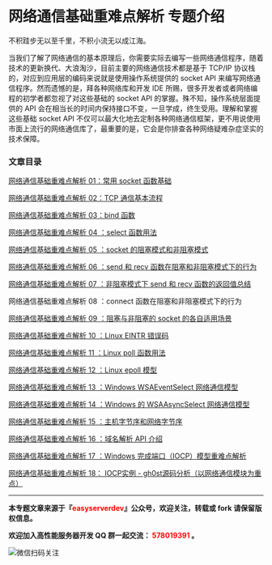 # 网络通信基础重难点解析 专题介绍

不积跬步无以至千里，不积小流无以成江海。

当我们了解了网络通信的基本原理后，你需要实际去编写一些网络通信程序，随着技术的更新换代、大浪淘沙，目前主要的网络通信技术都是基于 TCP/IP 协议栈的，对应到应用层的编码来说就是使用操作系统提供的 socket API 来编写网络通信程序。然而遗憾的是，拜各种网络库和开发 IDE 所赐，很多开发者或者网络编程的初学者都忽视了对这些基础的 socket API 的掌握。殊不知，操作系统层面提供的 API 会在相当长的时间内保持接口不变，一旦学成，终生受用。理解和掌握这些基础 socket API 不仅可以最大化地去定制各种网络通信框架，更不用说使用市面上流行的网络通信库了，最重要的是，它会是你排查各种网络疑难杂症坚实的技术保障。



### 文章目录

[网络通信基础重难点解析 01：常用 socket 函数基础](https://github.com/balloonwj/easyserverdev/blob/master/%E7%BD%91%E7%BB%9C%E9%80%9A%E4%BF%A1%E5%9F%BA%E7%A1%80%E9%87%8D%E9%9A%BE%E7%82%B9%E8%A7%A3%E6%9E%90%2001%EF%BC%9A%E5%B8%B8%E7%94%A8%20socket%20%E5%87%BD%E6%95%B0%E5%9F%BA%E7%A1%80.md)

[网络通信基础重难点解析 02：TCP 通信基本流程](https://github.com/balloonwj/easyserverdev/blob/master/%E7%BD%91%E7%BB%9C%E9%80%9A%E4%BF%A1%E5%9F%BA%E7%A1%80%E9%87%8D%E9%9A%BE%E7%82%B9%E8%A7%A3%E6%9E%90%2002%EF%BC%9ATCP%20%E9%80%9A%E4%BF%A1%E5%9F%BA%E6%9C%AC%E6%B5%81%E7%A8%8B.md)

[网络通信基础重难点解析 03：bind 函数](https://github.com/balloonwj/easyserverdev/blob/master/%E7%BD%91%E7%BB%9C%E9%80%9A%E4%BF%A1%E5%9F%BA%E7%A1%80%E9%87%8D%E9%9A%BE%E7%82%B9%E8%A7%A3%E6%9E%90%2003%EF%BC%9Abind%20%E5%87%BD%E6%95%B0.md)

[网络通信基础重难点解析 04 ：select 函数用法](https://github.com/balloonwj/easyserverdev/blob/master/%E7%BD%91%E7%BB%9C%E9%80%9A%E4%BF%A1%E5%9F%BA%E7%A1%80%E9%87%8D%E9%9A%BE%E7%82%B9%E8%A7%A3%E6%9E%90%2004%20%EF%BC%9Aselect%20%E5%87%BD%E6%95%B0%E7%94%A8%E6%B3%95.md)

[网络通信基础重难点解析 05 ：socket 的阻塞模式和非阻塞模式](https://github.com/balloonwj/easyserverdev/blob/master/%E7%BD%91%E7%BB%9C%E9%80%9A%E4%BF%A1%E5%9F%BA%E7%A1%80%E9%87%8D%E9%9A%BE%E7%82%B9%E8%A7%A3%E6%9E%90%2005%20%EF%BC%9Asocket%20%E7%9A%84%E9%98%BB%E5%A1%9E%E6%A8%A1%E5%BC%8F%E5%92%8C%E9%9D%9E%E9%98%BB%E5%A1%9E%E6%A8%A1%E5%BC%8F.md)

[网络通信基础重难点解析 06 ：send 和 recv 函数在阻塞和非阻塞模式下的行为](https://github.com/balloonwj/easyserverdev/blob/master/%E7%BD%91%E7%BB%9C%E9%80%9A%E4%BF%A1%E5%9F%BA%E7%A1%80%E9%87%8D%E9%9A%BE%E7%82%B9%E8%A7%A3%E6%9E%90%2006%20%EF%BC%9Asend%20%E5%92%8C%20recv%20%E5%87%BD%E6%95%B0%E5%9C%A8%E9%98%BB%E5%A1%9E%E5%92%8C%E9%9D%9E%E9%98%BB%E5%A1%9E%E6%A8%A1%E5%BC%8F%E4%B8%8B%E7%9A%84%E8%A1%8C%E4%B8%BA.md)

[网络通信基础重难点解析 07 ：非阻塞模式下 send 和 recv 函数的返回值总结](https://github.com/balloonwj/easyserverdev/blob/master/%E7%BD%91%E7%BB%9C%E9%80%9A%E4%BF%A1%E5%9F%BA%E7%A1%80%E9%87%8D%E9%9A%BE%E7%82%B9%E8%A7%A3%E6%9E%90%2007%20%EF%BC%9A%E9%9D%9E%E9%98%BB%E5%A1%9E%E6%A8%A1%E5%BC%8F%E4%B8%8B%20send%20%E5%92%8C%20recv%20%E5%87%BD%E6%95%B0%E7%9A%84%E8%BF%94%E5%9B%9E%E5%80%BC%E6%80%BB%E7%BB%93.md)

网络通信基础重难点解析 08 ：connect 函数在阻塞和非阻塞模式下的行为

[网络通信基础重难点解析 09 ：阻塞与非阻塞的 socket 的各自适用场景](https://github.com/balloonwj/easyserverdev/blob/master/%E7%BD%91%E7%BB%9C%E9%80%9A%E4%BF%A1%E5%9F%BA%E7%A1%80%E9%87%8D%E9%9A%BE%E7%82%B9%E8%A7%A3%E6%9E%90%2009%20%EF%BC%9A%E9%98%BB%E5%A1%9E%E4%B8%8E%E9%9D%9E%E9%98%BB%E5%A1%9E%E7%9A%84%20socket%20%E7%9A%84%E5%90%84%E8%87%AA%E9%80%82%E7%94%A8%E5%9C%BA%E6%99%AF.md)

[网络通信基础重难点解析 10 ：Linux EINTR 错误码](https://github.com/balloonwj/easyserverdev/blob/master/%E7%BD%91%E7%BB%9C%E9%80%9A%E4%BF%A1%E5%9F%BA%E7%A1%80%E9%87%8D%E9%9A%BE%E7%82%B9%E8%A7%A3%E6%9E%90%2010%20%EF%BC%9ALinux%20EINTR%20%E9%94%99%E8%AF%AF%E7%A0%81.md)

[网络通信基础重难点解析 11 ：Linux poll 函数用法](https://github.com/balloonwj/easyserverdev/blob/master/%E7%BD%91%E7%BB%9C%E9%80%9A%E4%BF%A1%E5%9F%BA%E7%A1%80%E9%87%8D%E9%9A%BE%E7%82%B9%E8%A7%A3%E6%9E%90%2011%20%EF%BC%9ALinux%20poll%20%E5%87%BD%E6%95%B0%E7%94%A8%E6%B3%95.md)

[网络通信基础重难点解析 12 ：Linux epoll 模型](https://github.com/balloonwj/easyserverdev/blob/master/%E7%BD%91%E7%BB%9C%E9%80%9A%E4%BF%A1%E5%9F%BA%E7%A1%80%E9%87%8D%E9%9A%BE%E7%82%B9%E8%A7%A3%E6%9E%90%2012%20%EF%BC%9ALinux%20epoll%20%E6%A8%A1%E5%9E%8B.md)

[网络通信基础重难点解析 13 ：Windows WSAEventSelect 网络通信模型](https://github.com/balloonwj/easyserverdev/blob/master/%E7%BD%91%E7%BB%9C%E9%80%9A%E4%BF%A1%E5%9F%BA%E7%A1%80%E9%87%8D%E9%9A%BE%E7%82%B9%E8%A7%A3%E6%9E%90%2013%20%EF%BC%9AWindows%20WSAEventSelect%20%E7%BD%91%E7%BB%9C%E9%80%9A%E4%BF%A1%E6%A8%A1%E5%9E%8B.md)

[网络通信基础重难点解析 14 ：Windows 的 WSAAsyncSelect 网络通信模型](https://github.com/balloonwj/easyserverdev/blob/master/%E7%BD%91%E7%BB%9C%E9%80%9A%E4%BF%A1%E5%9F%BA%E7%A1%80%E9%87%8D%E9%9A%BE%E7%82%B9%E8%A7%A3%E6%9E%90%2014%20%EF%BC%9AWindows%20%E7%9A%84%20WSAAsyncSelect%20%E7%BD%91%E7%BB%9C%E9%80%9A%E4%BF%A1%E6%A8%A1%E5%9E%8B.md)

[网络通信基础重难点解析 15 ：主机字节序和网络字节序](https://github.com/balloonwj/easyserverdev/blob/master/%E7%BD%91%E7%BB%9C%E9%80%9A%E4%BF%A1%E5%9F%BA%E7%A1%80%E9%87%8D%E9%9A%BE%E7%82%B9%E8%A7%A3%E6%9E%90%2015%20%EF%BC%9A%E4%B8%BB%E6%9C%BA%E5%AD%97%E8%8A%82%E5%BA%8F%E5%92%8C%E7%BD%91%E7%BB%9C%E5%AD%97%E8%8A%82%E5%BA%8F.md)

[网络通信基础重难点解析 16 ：域名解析 API 介绍](https://github.com/balloonwj/easyserverdev/blob/master/%E7%BD%91%E7%BB%9C%E9%80%9A%E4%BF%A1%E5%9F%BA%E7%A1%80%E9%87%8D%E9%9A%BE%E7%82%B9%E8%A7%A3%E6%9E%90%2016%20%EF%BC%9A%E5%9F%9F%E5%90%8D%E8%A7%A3%E6%9E%90%20API%20%E4%BB%8B%E7%BB%8D.md)

[网络通信基础重难点解析 17 ：Windows 完成端口（IOCP）模型重难点解析](https://github.com/balloonwj/easyserverdev/blob/master/%E7%BD%91%E7%BB%9C%E9%80%9A%E4%BF%A1%E5%9F%BA%E7%A1%80%E9%87%8D%E9%9A%BE%E7%82%B9%E8%A7%A3%E6%9E%90%2017%20%EF%BC%9AWindows%20%E5%AE%8C%E6%88%90%E7%AB%AF%E5%8F%A3%EF%BC%88IOCP%EF%BC%89%E6%A8%A1%E5%9E%8B%E9%87%8D%E9%9A%BE%E7%82%B9%E8%A7%A3%E6%9E%90.md)

[网络通信基础重难点解析 18： IOCP实例 - gh0st源码分析（以网络通信模块为重点）](https://github.com/balloonwj/easyserverdev/blob/master/%E7%BD%91%E7%BB%9C%E9%80%9A%E4%BF%A1%E5%9F%BA%E7%A1%80%E9%87%8D%E9%9A%BE%E7%82%B9%E8%A7%A3%E6%9E%90%2017%20%EF%BC%9AWindows%20%E5%AE%8C%E6%88%90%E7%AB%AF%E5%8F%A3%EF%BC%88IOCP%EF%BC%89%E6%A8%A1%E5%9E%8B%E9%87%8D%E9%9A%BE%E7%82%B9%E8%A7%A3%E6%9E%90.md)





------

**本专题文章来源于『<font color=red>easyserverdev</font>』公众号，欢迎关注，转载或 fork 请保留版权信息。**

**欢迎加入高性能服务器开发 QQ 群一起交流：<font color=red> 578019391 </font>。**

![微信扫码关注](http://www.hootina.org/github_easyserverdev/articlelogo.jpg)
